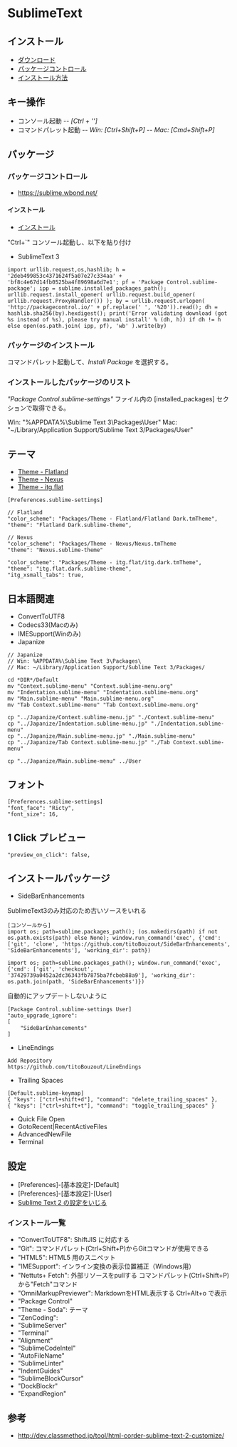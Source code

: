 # SublimeText

## インストール

- [ダウンロード](http://www.sublimetext.com/)
- [パッケージコントロール](http://wbond.net/sublime_packages/package_control)
- [インストール方法](http://wbond.net/sublime_packages/package_control/installation)

## キー操作

- コンソール起動
-- *[Ctrl + '']*
- コマンドパレット起動
-- *Win: [Ctrl+Shift+P]*
-- *Mac: [Cmd+Shift+P]*


## パッケージ

### パッケージコントロール

- https://sublime.wbond.net/

#### インストール

- [インストール](https://sublime.wbond.net/installation)

"Ctrl+`" コンソール起動し、以下を貼り付け

- SublimeText 3

```
import urllib.request,os,hashlib; h = '2deb499853c4371624f5a07e27c334aa' + 'bf8c4e67d14fb0525ba4f89698a6d7e1'; pf = 'Package Control.sublime-package'; ipp = sublime.installed_packages_path(); urllib.request.install_opener( urllib.request.build_opener( urllib.request.ProxyHandler()) ); by = urllib.request.urlopen( 'http://packagecontrol.io/' + pf.replace(' ', '%20')).read(); dh = hashlib.sha256(by).hexdigest(); print('Error validating download (got %s instead of %s), please try manual install' % (dh, h)) if dh != h else open(os.path.join( ipp, pf), 'wb' ).write(by)
```


### パッケージのインストール

コマンドパレット起動して、*Install Package* を選択する。

### インストールしたパッケージのリスト

*"Package Control.sublime-settings"* ファイル内の [installed_packages] セクションで取得できる。

Win: "%APPDATA%\Sublime Text 3\Packages\User"
Mac: "~/Library/Application Support/Sublime Text 3/Packages/User"


## テーマ

- [Theme - Flatland](https://github.com/thinkpixellab/flatland)
- [Theme - Nexus](https://github.com/EleazarCrusader/nexus-theme)
- [Theme - itg.flat]()

```
[Preferences.sublime-settings]

// Flatland
"color_scheme": "Packages/Theme - Flatland/Flatland Dark.tmTheme",
"theme": "Flatland Dark.sublime-theme",

// Nexus
"color_scheme": "Packages/Theme - Nexus/Nexus.tmTheme
"theme": "Nexus.sublime-theme"

"color_scheme": "Packages/Theme - itg.flat/itg.dark.tmTheme",
"theme": "itg.flat.dark.sublime-theme",
"itg_xsmall_tabs": true,
```


## 日本語関連

- ConvertToUTF8
- Codecs33(Macのみ)
- IMESupport(Winのみ)
- Japanize

```
// Japanize
// Win: %APPDATA%\Sublime Text 3\Packages\
// Mac: ~/Library/Application Support/Sublime Text 3/Packages/

cd *DIR*/Default
mv "Context.sublime-menu" "Context.sublime-menu.org"
mv "Indentation.sublime-menu" "Indentation.sublime-menu.org"
mv "Main.sublime-menu" "Main.sublime-menu.org"
mv "Tab Context.sublime-menu" "Tab Context.sublime-menu.org"

cp "../Japanize/Context.sublime-menu.jp" "./Context.sublime-menu"
cp "../Japanize/Indentation.sublime-menu.jp" "./Indentation.sublime-menu"
cp "../Japanize/Main.sublime-menu.jp" "./Main.sublime-menu"
cp "../Japanize/Tab Context.sublime-menu.jp" "./Tab Context.sublime-menu"

cp "../Japanize/Main.sublime-menu" ../User
```


## フォント

```
[Preferences.sublime-settings]
"font_face": "Ricty",
"font_size": 16,
```

## 1 Click プレビュー

```
"preview_on_click": false,
```

## インストールパッケージ
- SideBarEnhancements

SublimeText3のみ対応のため古いソースをいれる

```
[コンソールから]
import os; path=sublime.packages_path(); (os.makedirs(path) if not os.path.exists(path) else None); window.run_command('exec', {'cmd': ['git', 'clone', 'https://github.com/titoBouzout/SideBarEnhancements', 'SideBarEnhancements'], 'working_dir': path})

import os; path=sublime.packages_path(); window.run_command('exec', {'cmd': ['git', 'checkout', '37429739a0452a2dc36343fb7875ba7fcbeb88a9'], 'working_dir': os.path.join(path, 'SideBarEnhancements')})
```

自動的にアップデートしないように

```
[Package Control.sublime-settings User]
"auto_upgrade_ignore":
[
	"SideBarEnhancements"
]
```

- LineEndings

```
Add Repository
https://github.com/titoBouzout/LineEndings
```

- Trailing Spaces

```
[Default.sublime-keymap]
{ "keys": ["ctrl+shift+d"], "command": "delete_trailing_spaces" },
{ "keys": ["ctrl+shift+t"], "command": "toggle_trailing_spaces" }
```

- Quick File Open
- GotoRecent|RecentActiveFiles
- AdvancedNewFile
- Terminal


## 設定

- [Preferences]-[基本設定]-[Default]
- [Preferences]-[基本設定]-[User]
- [Sublime Text 2 の設定をいじる](http://blue-ham-cake1024.hatenablog.com/entry/2012/09/07/Sublime_Text_2_%E3%81%AE%E8%A8%AD%E5%AE%9A%E3%82%92%E3%81%84%E3%81%98%E3%82%8B)

### インストール一覧

- "ConvertToUTF8": ShiftJIS に対応する
- "Git": コマンドパレット(Ctrl+Shift+P)からGitコマンドが使用できる
- "HTML5": HTML5 用のスニペット
- "IMESupport": インライン変換の表示位置補正（Windows用）
- "Nettuts+ Fetch": 外部リソースをpullする
コマンドパレット(Ctrl+Shift+P)から"Fetch"コマンド
- "OmniMarkupPreviewer": MarkdownをHTML表示する
Ctrl+Alt+o で表示
- "Package Control"
- "Theme - Soda": テーマ
- "ZenCoding":
- "SublimeServer"
- "Terminal"
- "Alignment"
- "SublimeCodeIntel"
- "AutoFileName"
- "SublimeLinter"
- "IndentGuides"
- "SublimeBlockCursor"
- "DockBlockr"
- "ExpandRegion"

## 参考

- <http://dev.classmethod.jp/tool/html-corder-sublime-text-2-customize/>






